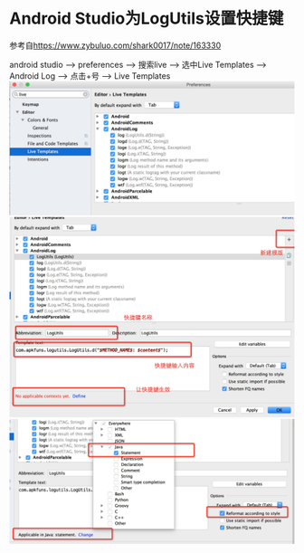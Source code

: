 # Android Studio为LogUtils设置快捷键

参考自<a target="_blank" href="https://www.zybuluo.com/shark0017/note/163330">https://www.zybuluo.com/shark0017/note/163330</a> <br/>

android studio --> preferences --> 搜索live --> 选中Live Templates --> Android Log 
--> 点击+号  --> Live Templates
<img src="../screenshot/templates/img_1.png" width="600px"/><br/>
<img src="../screenshot/templates/img_2.png" width="600px"/><br/>
<img src="../screenshot/templates/img_3.png" width="600px"/><br/>




